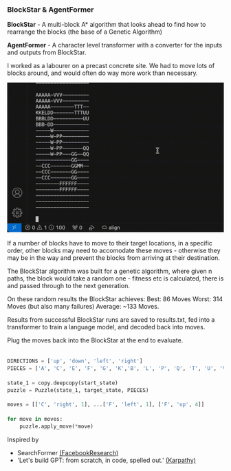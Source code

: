 ### BlockStar & AgentFormer


**BlockStar** - A multi-block A* algorithm that looks ahead to find how to rearrange the blocks (the base of a Genetic Algorithm)

**AgentFormer** - A character level transformer with a converter for the inputs and outputs from BlockStar. 


I worked as a labourer on a precast concrete site. We had to move lots of blocks around, and would often do way more work than necessary. 

![in action](https://raw.githubusercontent.com/rayking99/BlockStar/main/GA.gif)

If a number of blocks have to move to their target locations, in a specific order, other blocks may need to accomodate these moves - otherwise they may be in the way and prevent the blocks from arriving at their destination. 

The BlockStar algorithm was built for a genetic algorithm, where given n paths, the block would take a random one - fitness etc is calculated, there is  and passed through to the next generation.

On these random results the BlockStar achieves: 
Best: 86 Moves
Worst: 314 Moves (but also many failures)
Average: ~133 Moves. 

Results from successful BlockStar runs are saved to results.txt, fed into a transformer to train a language model, and decoded back into moves. 

Plug the moves back into the BlockStar at the end to evaluate. 

```python

DIRECTIONS = ['up', 'down', 'left', 'right']
PIECES = ['A', 'C', 'E', 'F', 'G', 'K','B', 'L', 'P', 'Q', 'T', 'U', 'V','M','D','W']

state_1 = copy.deepcopy(start_state)
puzzle = Puzzle(state_1, target_state, PIECES)

moves = [['C', 'right', 1], ...['F', 'left', 1], ['F', 'up', 4]]

for move in moves:
    puzzle.apply_move(*move)
```

Inspired by 
- SearchFormer [(FacebookResearch) ](https://github.com/facebookresearch/searchformer)
- 'Let's build GPT: from scratch, in code, spelled out.' [(Karpathy)](https://www.youtube.com/watch?v=kCc8FmEb1nY&t=88s)
